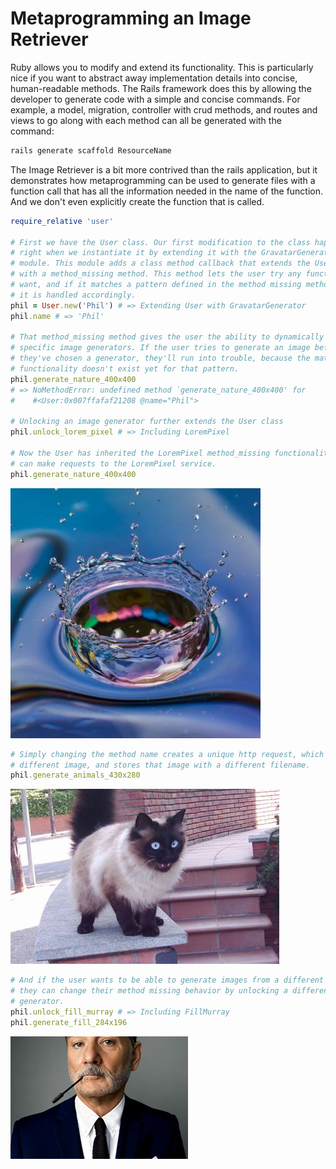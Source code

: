 # Metaprogramming an Image Retriever

Ruby allows you to modify and extend its functionality. This is particularly nice if you want to abstract away implementation details into concise, human-readable methods. The Rails framework does this by allowing the developer to generate code with a simple and concise commands. For example, a model, migration, controller with crud methods, and routes and views to go along with each method can all be generated with the command:

```bash
rails generate scaffold ResourceName
```

The Image Retriever is a bit more contrived than the rails application, but it demonstrates how metaprogramming can be used to generate files with a function call that has all the information needed in the name of the function. And we don't even explicitly create the function that is called.

```ruby
require_relative 'user'

# First we have the User class. Our first modification to the class happens
# right when we instantiate it by extending it with the GravatarGenerator
# module. This module adds a class method callback that extends the User class
# with a method_missing method. This method lets the user try any function they
# want, and if it matches a pattern defined in the method missing method, then
# it is handled accordingly.
phil = User.new('Phil') # => Extending User with GravatarGenerator
phil.name # => 'Phil'

# That method_missing method gives the user the ability to dynamically unlock
# specific image generators. If the user tries to generate an image before
# they've chosen a generator, they'll run into trouble, because the matching
# functionality doesn't exist yet for that pattern.
phil.generate_nature_400x400
# => NoMethodError: undefined method `generate_nature_400x400' for
#    #<User:0x007ffafaf21208 @name="Phil">

# Unlocking an image generator further extends the User class
phil.unlock_lorem_pixel # => Including LoremPixel

# Now the User has inherited the LoremPixel method_missing functionality, and
# can make requests to the LoremPixel service.
phil.generate_nature_400x400
```
![Phil_nature_400x400.png](./gravatars/Phil_nature_400x400.png)

```ruby
# Simply changing the method name creates a unique http request, which fetches a
# different image, and stores that image with a different filename.
phil.generate_animals_430x280
```
![Phil_animals_430x280.png](./gravatars/Phil_animals_430x280.png)

```ruby
# And if the user wants to be able to generate images from a different source,
# they can change their method missing behavior by unlocking a different image
# generator.
phil.unlock_fill_murray # => Including FillMurray
phil.generate_fill_284x196
```
![Phil_fill_284x196.png](./gravatars/Phil_fill_284x196.png)
